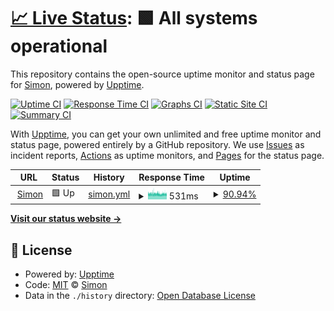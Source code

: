 # [📈 Live Status](https://StopmotionSimonYT.github.io/website-uptime): <!--live status--> **🟩 All systems operational**

This repository contains the open-source uptime monitor and status page for [Simon](https://simonrijntjes.nl), powered by [Upptime](https://github.com/upptime/upptime).

[![Uptime CI](https://github.com/StopmotionSimonYT/website-uptime/workflows/Uptime%20CI/badge.svg)](https://github.com/StopmotionSimonYT/website-uptime/actions?query=workflow%3A%22Uptime+CI%22)
[![Response Time CI](https://github.com/StopmotionSimonYT/website-uptime/workflows/Response%20Time%20CI/badge.svg)](https://github.com/StopmotionSimonYT/website-uptime/actions?query=workflow%3A%22Response+Time+CI%22)
[![Graphs CI](https://github.com/StopmotionSimonYT/website-uptime/workflows/Graphs%20CI/badge.svg)](https://github.com/StopmotionSimonYT/website-uptime/actions?query=workflow%3A%22Graphs+CI%22)
[![Static Site CI](https://github.com/StopmotionSimonYT/website-uptime/workflows/Static%20Site%20CI/badge.svg)](https://github.com/StopmotionSimonYT/website-uptime/actions?query=workflow%3A%22Static+Site+CI%22)
[![Summary CI](https://github.com/StopmotionSimonYT/website-uptime/workflows/Summary%20CI/badge.svg)](https://github.com/StopmotionSimonYT/website-uptime/actions?query=workflow%3A%22Summary+CI%22)

With [Upptime](https://upptime.js.org), you can get your own unlimited and free uptime monitor and status page, powered entirely by a GitHub repository. We use [Issues](https://github.com/StopmotionSimonYT/website-uptime/issues) as incident reports, [Actions](https://github.com/StopmotionSimonYT/website-uptime/actions) as uptime monitors, and [Pages](https://StopmotionSimonYT.github.io/website-uptime) for the status page.

<!--start: status pages-->
<!-- This summary is generated by Upptime (https://github.com/upptime/upptime) -->
<!-- Do not edit this manually, your changes will be overwritten -->
<!-- prettier-ignore -->
| URL | Status | History | Response Time | Uptime |
| --- | ------ | ------- | ------------- | ------ |
| <img alt="" src="https://favicons.githubusercontent.com/simonrijntjes.nl" height="13"> [Simon](https://simonrijntjes.nl) | 🟩 Up | [simon.yml](https://github.com/StopmotionSimonYT/website-uptime/commits/HEAD/history/simon.yml) | <details><summary><img alt="Response time graph" src="./graphs/simon/response-time-week.png" height="20"> 531ms</summary><br><a href="https://StopmotionSimonYT.github.io/website-uptime/history/simon"><img alt="Response time 533" src="https://img.shields.io/endpoint?url=https%3A%2F%2Fraw.githubusercontent.com%2FStopmotionSimonYT%2Fwebsite-uptime%2FHEAD%2Fapi%2Fsimon%2Fresponse-time.json"></a><br><a href="https://StopmotionSimonYT.github.io/website-uptime/history/simon"><img alt="24-hour response time 531" src="https://img.shields.io/endpoint?url=https%3A%2F%2Fraw.githubusercontent.com%2FStopmotionSimonYT%2Fwebsite-uptime%2FHEAD%2Fapi%2Fsimon%2Fresponse-time-day.json"></a><br><a href="https://StopmotionSimonYT.github.io/website-uptime/history/simon"><img alt="7-day response time 531" src="https://img.shields.io/endpoint?url=https%3A%2F%2Fraw.githubusercontent.com%2FStopmotionSimonYT%2Fwebsite-uptime%2FHEAD%2Fapi%2Fsimon%2Fresponse-time-week.json"></a><br><a href="https://StopmotionSimonYT.github.io/website-uptime/history/simon"><img alt="30-day response time 533" src="https://img.shields.io/endpoint?url=https%3A%2F%2Fraw.githubusercontent.com%2FStopmotionSimonYT%2Fwebsite-uptime%2FHEAD%2Fapi%2Fsimon%2Fresponse-time-month.json"></a><br><a href="https://StopmotionSimonYT.github.io/website-uptime/history/simon"><img alt="1-year response time 533" src="https://img.shields.io/endpoint?url=https%3A%2F%2Fraw.githubusercontent.com%2FStopmotionSimonYT%2Fwebsite-uptime%2FHEAD%2Fapi%2Fsimon%2Fresponse-time-year.json"></a></details> | <details><summary><a href="https://StopmotionSimonYT.github.io/website-uptime/history/simon">90.94%</a></summary><a href="https://StopmotionSimonYT.github.io/website-uptime/history/simon"><img alt="All-time uptime 96.18%" src="https://img.shields.io/endpoint?url=https%3A%2F%2Fraw.githubusercontent.com%2FStopmotionSimonYT%2Fwebsite-uptime%2FHEAD%2Fapi%2Fsimon%2Fuptime.json"></a><br><a href="https://StopmotionSimonYT.github.io/website-uptime/history/simon"><img alt="24-hour uptime 100.00%" src="https://img.shields.io/endpoint?url=https%3A%2F%2Fraw.githubusercontent.com%2FStopmotionSimonYT%2Fwebsite-uptime%2FHEAD%2Fapi%2Fsimon%2Fuptime-day.json"></a><br><a href="https://StopmotionSimonYT.github.io/website-uptime/history/simon"><img alt="7-day uptime 90.94%" src="https://img.shields.io/endpoint?url=https%3A%2F%2Fraw.githubusercontent.com%2FStopmotionSimonYT%2Fwebsite-uptime%2FHEAD%2Fapi%2Fsimon%2Fuptime-week.json"></a><br><a href="https://StopmotionSimonYT.github.io/website-uptime/history/simon"><img alt="30-day uptime 96.18%" src="https://img.shields.io/endpoint?url=https%3A%2F%2Fraw.githubusercontent.com%2FStopmotionSimonYT%2Fwebsite-uptime%2FHEAD%2Fapi%2Fsimon%2Fuptime-month.json"></a><br><a href="https://StopmotionSimonYT.github.io/website-uptime/history/simon"><img alt="1-year uptime 96.18%" src="https://img.shields.io/endpoint?url=https%3A%2F%2Fraw.githubusercontent.com%2FStopmotionSimonYT%2Fwebsite-uptime%2FHEAD%2Fapi%2Fsimon%2Fuptime-year.json"></a></details>

<!--end: status pages-->

[**Visit our status website →**](https://StopmotionSimonYT.github.io/website-uptime)

## 📄 License

- Powered by: [Upptime](https://github.com/upptime/upptime)
- Code: [MIT](./LICENSE) © [Simon](https://simonrijntjes.nl)
- Data in the `./history` directory: [Open Database License](https://opendatacommons.org/licenses/odbl/1-0/)
